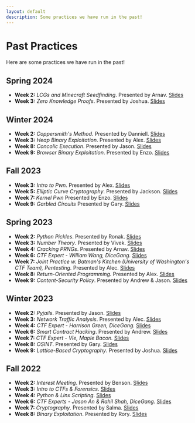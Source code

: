 ```yaml
---
layout: default
description: Some practices we have run in the past!
---
```


# Past Practices

Here are some practices we have run in the past!

## Spring 2024
- **Week 2:** *LCGs and Minecraft Seedfinding*. Presented by Arnav. [Slides](https://docs.google.com/presentation/d/1tGAz_zIpPk4tgZ4InwrgybrHme5BIDwDmLxjhOOrEnA/edit?usp=sharing)
- **Week 3:** *Zero Knowledge Proofs*. Presented by Joshua. [Slides](https://docs.google.com/presentation/d/1DVXJ7JscBF4JLGIJ0KwV-2KPrIB4d_sB5eaJQRy-9xM/edit?usp=sharing)

## Winter 2024
- **Week 2:** *Coppersmith's Method*. Presented by Danniell. [Slides](https://docs.google.com/presentation/d/1i7ksbykNTPPgIxGUkq10sCzxX-ffoRkWo12LFuowFO4/edit?usp=sharing)
- **Week 3:** *Heap Binary Exploitation*. Presented by Alex. [Slides](https://docs.google.com/presentation/d/1HjBZ1Kk2yhRtl68D7GKET89Kpr0ZGbIlwSUBn703bL8/edit?usp=sharing)
- **Week 8:** *Concolic Execution*. Presented by Jason. [Slides](https://docs.google.com/presentation/d/1RVSr9wCTgZFn0xUQECRiaY6x0WyvpEXoAlOFw5F69nY/edit?usp=sharing)
- **Week 9:** *Browser Binary Exploitation*. Presented by Enzo. [Slides](https://docs.google.com/presentation/d/1SBslY15CV2-715cvSgcz6jvYU6MzT_Q40eyXNN0glOo/edit?usp=sharing)

## Fall 2023
- **Week 3:** *Intro to Pwn*. Presented by Alex. [Slides](https://docs.google.com/presentation/d/19kfTkXpQq8X_l4wjzm4r2hu0-LGGUexSPB3LX05F588/edit?usp=sharing)
- **Week 5:** *Elliptic Curve Cryptography*. Presented by Jackson. [Slides](https://docs.google.com/presentation/d/1zcjVM_W_j-8jKxLmEzLQnSyXbcg4KUn_Vy4ATFSHkIg/edit?usp=sharing)
- **Week 7:** *Kernel Pwn* Presented by Enzo. [Slides](https://docs.google.com/presentation/d/1TCIf5UDFYlWJ1_4qO6Dv9Ng-ZzPSO00NycGUy-0hVag/edit?usp=sharing)
- **Week 9:** *Garbled Circuits* Presented by Gary. [Slides](https://docs.google.com/presentation/d/1kYYWoGiSQNYNxYll2x_m2Vc8bW7uJypUjsELmvXHmGI/edit?usp=sharing)

## Spring 2023
- **Week 2:** *Python Pickles*. Presented by Ronak. [Slides](https://docs.google.com/presentation/d/1IceWSC0CNsSMWmXYOWx7bg5YOlSekzMeDLJlfVOSrmQ/edit?usp=sharing)
- **Week 3:** *Number Theory*. Presented by Vivek. [Slides](https://docs.google.com/presentation/d/1Egh12MdiS46oGohLJrHcXT4gIsFRs-HL45mxWoFUsEQ/edit?usp=sharing)
- **Week 4:** *Cracking PRNGs*. Presented by Arnav. [Slides](https://docs.google.com/presentation/d/1aJ0Q3GyTWYt8MUXkrKeTnbhtNI8XFOuqdwrMX2zAl30/edit?usp=sharing)
- **Week 6:** *CTF Expert - William Wang, DiceGang.* [Slides](https://docs.google.com/presentation/d/1IovpWT7Mg-18FQ-BLIoTfAx0stcETUfzjlUHBOtHX4A/edit?usp=sharing)
- **Week 7:** *Joint Practice w. Batman's Kitchen (University of Washington's CTF Team), Pentesting.* Presented by Alec. [Slides](https://docs.google.com/presentation/d/1IMBDPXbVeK1moqU-SEKlMeJvQlhBr_6211l5_zyCLyg/edit?usp=sharing)
- **Week 8:** *Return-Oriented Programming.* Presented by Alex. [Slides](https://docs.google.com/presentation/d/1Xt0hfHrvRbqcaERvzgqzfMtkdS1wng6YRT_gCvgXKB4/edit?usp=sharing)
- **Week 9:** *Content-Security Policy*. Presented by Andrew & Jason. [Slides](https://docs.google.com/presentation/d/1PmPlXbvChV2vCzVeRkjO6Hoq8nm66ZCA3faseXNAEb0/edit?usp=sharing)

## Winter 2023
- **Week 2:** *Pyjails*. Presented by Jason. [Slides](https://docs.google.com/presentation/d/1_pzqSHCS0RkZTImWB3a4841EnxQ7PO0ThrHgRNfuZwc/edit?usp=sharing)
- **Week 3:** *Network Traffic Analysis*. Presented by Alec. [Slides](https://docs.google.com/presentation/d/1691cXGc7EjPu_9QRvOOv-lIOy2Zl72J7nlD_Jsn2YKE/edit?usp=sharing)
- **Week 4:** *CTF Expert - Harrison Green, DiceGang.* [Slides](https://docs.google.com/presentation/d/1mGvSIjIikLzF8G1VVo1DwvyWYHLVbbAAqRbtlhQgp4w/edit?usp=sharing)
- **Week 6:** *Smart Contract Hacking*. Presented by Andrew. [Slides](https://docs.google.com/presentation/d/1rsTyl9wG7eWEdZ1rgmzVC3nus_k2pMpORkXScZ2O72Y/edit?usp=sharing)
- **Week 7:** *CTF Expert - Vie, Maple Bacon.* [Slides](https://docs.google.com/presentation/d/1p4bIam5HjOkyKkGugBgjnZDibWisBvWimbli2zGfFY0/edit?usp=sharing)
- **Week 8:** *OSINT*. Presented by Gary. [Slides](https://docs.google.com/presentation/d/14a3rVNoIyF2u_6jRavOfdsyOVW270jUHuU50x852GZE/edit?usp=sharing)
- **Week 9:** *Lattice-Based Cryptography*. Presented by Joshua. [Slides](https://docs.google.com/presentation/d/1bCdeI8IHdO6YTVc8mHh8rMW1NAoGaNc1a32KUC_sZdI/edit?usp=sharing)

## Fall 2022
- **Week 2:** *Interest Meeting*. Presented by Benson. [Slides](https://docs.google.com/presentation/d/1T6sKCz-pfrVYaG3hrnRulePUZRspd3Cm2A2N_g7fLWE/edit?usp=sharing)
- **Week 3:** *Intro to CTFs & Forensics*. [Slides](https://docs.google.com/presentation/d/1gROX2qAcWysvCkMGbK_zS3Sb_JgJS7oTovJEAAGU774/edit?usp=sharing)
- **Week 4:** *Python & Linx Scripting*. [Slides](https://docs.google.com/presentation/d/1Cqj9zF0kvTaN31EOn0a0GsgPCZRHHUtBaLYbLF2_f2Y/edit?usp=sharing)
- **Week 6:** *CTF Experts - Jason An & Rahil Shah, DiceGang*. [Slides](https://docs.google.com/presentation/d/1Gh5oFI5kclXkyWfWFT682gdylJ5Ari2Ab1hfybkYp54/edit?usp=sharing)
- **Week 7:** *Cryptography*. Presented by Salma. [Slides](https://docs.google.com/presentation/d/1ziUuBhTXN4T0Pkajiryc7BNRVOgSuDWzv38UZBBeXl0/edit?usp=sharing)
- **Week 8:** *Binary Exploitation*. Presented by Rory. [Slides](https://docs.google.com/presentation/d/1-yeOSbDwOM6gfvHfKIyw9K9qiWbIGLI4WIbwJ8nQ97k/edit?usp=sharing)
